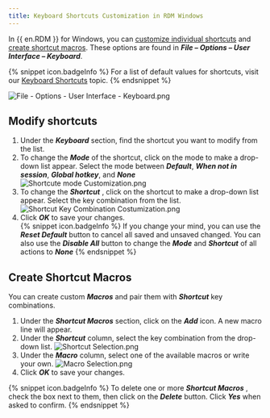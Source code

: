 ```yaml
---
title: Keyboard Shortcuts Customization in RDM Windows
---
```

In {{ en.RDM }} for Windows, you can [customize individual shortcuts](#modify) and [create shortcut macros](#create). These options are found in ***File – Options – User Interface – Keyboard***.

{% snippet icon.badgeInfo %}
For a list of default values for shortcuts, visit our [Keyboard Shortcuts](https://helprdm.devolutions.net/support_keyboardshortcuts.html) topic.
{% endsnippet %}

![File - Options - User Interface - Keyboard.png](https://webdevolutions.azureedge.net/docs/en/kb/KB2093.png)

## Modify shortcuts
<a name="modify"></a>

1. Under the ***Keyboard*** section, find the shortcut you want to modify from the list.
1. To change the ***Mode*** of the shortcut, click on the mode to make a drop-down list appear. Select the mode between ***Default***, ***When not in session***, ***Global hotkey***, and ***None***
![Shortcute mode Customization.png](https://webdevolutions.azureedge.net/docs/en/kb/KB2096.png)
1. To change the ***Shortcut*** , click on the shortcut to make a drop-down list appear. Select the key combination from the list.  
![Shortcut Key Combination Costumization.png](https://webdevolutions.azureedge.net/docs/en/kb/KB2097.png)
1. Click ***OK*** to save your changes.  
{% snippet icon.badgeInfo %}
If you change your mind, you can use the ***Reset Default*** button to cancel all saved and unsaved changed. You can also use the ***Disable All*** button to change the ***Mode*** and ***Shortcut*** of all actions to ***None***
{% endsnippet %}

## Create Shortcut Macros
<a name="create"></a>

You can create custom ***Macros*** and pair them with ***Shortcut*** key combinations.

1. Under the ***Shortcut Macros*** section, click on the ***Add*** icon. A new macro line will appear.
1. Under the ***Shortcut*** column, select the key combination from the drop-down list.
![Shortcut Selection.png](https://webdevolutions.azureedge.net/docs/en/kb/KB2099.png)
1. Under the ***Macro*** column, select one of the available macros or write your own.
![Macro Selection.png](https://webdevolutions.azureedge.net/docs/en/kb/KB2100.png)
1. Click ***OK*** to save your changes. 

{% snippet icon.badgeInfo %}
To delete one or more ***Shortcut Macros*** , check the box next to them, then click on the ***Delete*** button. Click ***Yes*** when asked to confirm.
{% endsnippet %}
